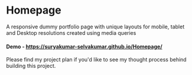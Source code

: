 # Homepage
A responsive dummy portfolio page with unique layouts for mobile, tablet and Desktop resolutions created using media queries


#### Demo - https://suryakumar-selvakumar.github.io/Homepage/


Please find my project plan if you'd like to see my thought process behind building this project.
